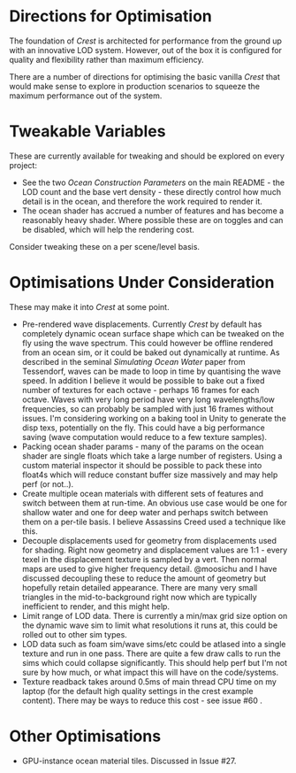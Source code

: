 
# Directions for Optimisation

The foundation of *Crest* is architected for performance from the ground up with an innovative LOD system. However, out of the box it is configured for quality and flexibility rather than maximum efficiency.

There are a number of directions for optimising the basic vanilla *Crest* that would make sense to explore in production scenarios to squeeze the maximum performance out of the system.


# Tweakable Variables

These are currently available for tweaking and should be explored on every project:

* See the two *Ocean Construction Parameters* on the main README - the LOD count and the base vert density - these directly control how much detail is in the ocean, and therefore the work required to render it.
* The ocean shader has accrued a number of features and has become a reasonably heavy shader. Where possible these are on toggles and can be disabled, which will help the rendering cost.

Consider tweaking these on a per scene/level basis.


# Optimisations Under Consideration

These may make it into *Crest* at some point.

* Pre-rendered wave displacements. Currently *Crest* by default has completely dynamic ocean surface shape which can be tweaked on the fly using the wave spectrum. This could however be offline rendered from an ocean sim, or it could be baked out dynamically at runtime. As described in the seminal *Simulating Ocean Water* paper from Tessendorf, waves can be made to loop in time by quantising the wave speed. In addition I believe it would be possible to bake out a fixed number of textures for each octave - perhaps 16 frames for each octave. Waves with very long period have very long wavelengths/low frequencies, so can probably be sampled with just 16 frames without issues. I'm considering working on a baking tool in Unity to generate the disp texs, potentially on the fly. This could have a big performance saving (wave computation would reduce to a few texture samples).
* Packing ocean shader params - many of the params on the ocean shader are single floats which take a large number of registers. Using a custom material inspector it should be possible to pack these into float4s which will reduce constant buffer size massively and may help perf (or not..).
* Create multiple ocean materials with different sets of features and switch between them at run-time. An obvious use case would be one for shallow water and one for deep water and perhaps switch between them on a per-tile basis. I believe Assassins Creed used a technique like this.
* Decouple displacements used for geometry from displacements used for shading. Right now geometry and displacement values are 1:1 - every texel in the displacement texture is sampled by a vert. Then normal maps are used to give higher frequency detail. @moosichu and I have discussed decoupling these to reduce the amount of geometry but hopefully retain detailed appearance. There are many very small triangles in the mid-to-background right now which are typically inefficient to render, and this might help.
* Limit range of LOD data. There is currently a min/max grid size option on the dynamic wave sim to limit what resolutions it runs at, this could be rolled out to other sim types.
* LOD data such as foam sim/wave sims/etc could be atlased into a single texture and run in one pass. There are quite a few draw calls to run the sims which could collapse significantly. This should help perf but I'm not sure by how much, or what impact this will have on the code/systems.
* Texture readback takes around 0.5ms of main thread CPU time on my laptop (for the default high quality settings in the crest example content). There may be ways to reduce this cost - see issue #60 .

# Other Optimisations

* GPU-instance ocean material tiles. Discussed in Issue #27.
